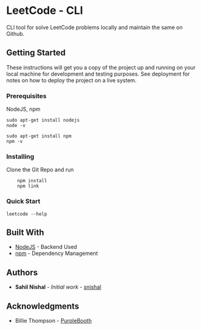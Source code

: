 # LeetCode - CLI

CLI tool for solve LeetCode problems locally and maintain the same on Github.

## Getting Started

These instructions will get you a copy of the project up and running on your local machine for development and testing purposes. See deployment for notes on how to deploy the project on a live system.

### Prerequisites

NodeJS, npm

```
sudo apt-get install nodejs
node -v

sudo apt-get install npm
npm -v
```

### Installing

Clone the Git Repo and run

```
    npm install
    npm link
```

### Quick Start

```
leetcode --help
```

## Built With

* [NodeJS](https://nodejs.org/en/docs/) - Backend Used
* [npm](https://docs.npmjs.com/) - Dependency Management

<!-- ## Contributing

Please read [CONTRIBUTING.md](https://gist.github.com/PurpleBooth/b24679402957c63ec426) for details on our code of conduct, and the process for submitting pull requests to us. -->

<!-- ## Versioning

We use [SemVer](http://semver.org/) for versioning. For the versions available, see the [tags on this repository](https://github.com/your/project/tags).  -->

## Authors

* **Sahil Nishal** - *Initial work* - [snishal](https://github.com/snishal)

<!-- See also the list of [contributors](https://github.com/your/project/contributors) who participated in this project. -->

<!-- ## License

This project is licensed under the MIT License - see the [LICENSE.md](LICENSE.md) file for details -->

## Acknowledgments

* Billie Thompson - [PurpleBooth](https://github.com/PurpleBooth)

